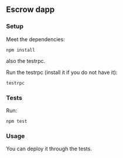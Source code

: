 ## Escrow dapp

### Setup

Meet the dependencies:

```
npm install
```

also the testrpc.

Run the testrpc (install it if you do not have it):

```
testrpc
```

### Tests

Run:

```npm test```

### Usage

You can deploy it through the tests.